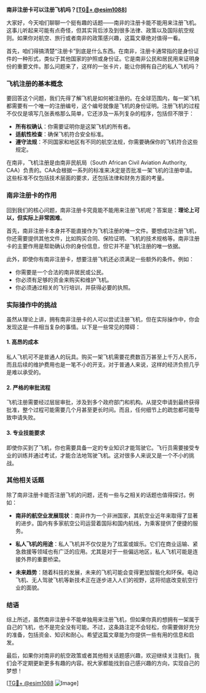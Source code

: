 **南非注册卡可以注册飞机吗？[[TG💪+ @esim1088](https://t.me/s/esim1088)]**

大家好，今天咱们聊聊一个挺有趣的话题——南非的注册卡能不能用来注册飞机。这事儿听起来可能有点奇怪，但其实背后涉及到很多法律、政策以及国际航空规则。如果你对航空、旅行或者南非的政策感兴趣，这篇文章绝对值得一看。

首先，咱们得搞清楚“注册卡”到底是什么东西。在南非，注册卡通常指的是身份证件的一种形式，类似于其他国家的护照或身份证。它是南非公民和居民用来证明身份的重要文件。那么问题来了，这样的一张卡片，能让你拥有自己的私人飞机吗？

### 飞机注册的基本概念

要回答这个问题，我们先得了解飞机是如何被注册的。在全球范围内，每一架飞机都需要有一个唯一的注册编号，这个编号就像是飞机的身份证明。注册飞机的过程不仅仅是填写几张表格那么简单，它还涉及一系列复杂的程序，包括但不限于：

- **所有权确认**：你需要证明你是这架飞机的所有者。
- **适航性检查**：确保飞机符合安全标准。
- **遵守法规**：不同国家和地区有不同的航空法规，你需要确保你的飞机符合这些规定。

在南非，飞机注册是由南非民航局（South African Civil Aviation Authority, CAA）负责的。CAA会根据一系列的标准来决定是否批准一架飞机的注册申请。这些标准不仅包括技术层面的要求，还包括法律和财务方面的考量。

### 南非注册卡的作用

回到我们的核心问题，南非注册卡究竟能不能用来注册飞机呢？答案是：**理论上可以，但实际上非常困难**。

首先，南非注册卡本身并不能直接作为飞机注册的唯一文件。要想成功注册飞机，你还需要提供其他文件，比如购买合同、保险证明、飞机的技术规格等。南非注册卡的主要作用是帮助确认你的身份信息，但它并不是飞机注册的唯一依据。

此外，即使你有南非注册卡，想要注册飞机还必须满足一些额外的条件。例如：

- 你需要是一个合法的南非居民或公民。
- 你必须有足够的资金来购买和维护飞机。
- 你必须通过相关的飞行培训，并获得必要的执照。

### 实际操作中的挑战

虽然从理论上讲，拥有南非注册卡的人可以尝试注册飞机，但在实际操作中，你会发现这是一件相当复杂的事情。以下是一些常见的障碍：

#### 1. **高昂的成本**
   私人飞机可不是普通人的玩具。购买一架飞机需要花费数百万甚至上千万人民币，而且后续的维护费用也是一笔不小的开支。对于普通人来说，这样的经济负担几乎是难以承受的。

#### 2. **严格的审批流程**
   飞机注册需要经过层层审批，涉及到多个政府部门和机构。从提交申请到最终获得批准，整个过程可能需要几个月甚至更长时间。而且，任何细节上的疏忽都可能导致申请失败。

#### 3. **专业技能要求**
   即使你买到了飞机，你也需要具备一定的专业知识才能驾驶它。飞行员需要接受专业的训练并通过考试，才能合法地驾驶飞机。这对很多人来说又是一个不小的挑战。

### 其他相关话题

除了南非注册卡能否注册飞机的问题，还有一些与之相关的话题也值得探讨。例如：

- **南非的航空业发展现状**：南非作为一个非洲国家，其航空业近年来取得了显著的进步。国内有多家航空公司运营着国际和国内航线，为乘客提供了便捷的服务。
  
- **私人飞机的用途**：私人飞机并不仅仅是为了炫富或娱乐。它们在商业运输、紧急救援等领域也有广泛的应用。尤其是对于一些偏远地区，私人飞机可能是连接外界的重要桥梁。

- **未来趋势**：随着科技的发展，未来的飞机可能会变得更加智能化和环保。电动飞机、无人驾驶飞机等新技术正在逐步进入人们的视野，这将彻底改变航空行业的面貌。

### 结语

综上所述，虽然南非注册卡不能单独用来注册飞机，但如果你真的想拥有一架属于自己的飞机，也不是完全没有可能。不过，这条路注定不会轻松，你需要做好充分的准备，包括资金、知识和耐心。希望这篇文章能为你提供一些有用的信息和启发。

最后，如果你对南非的航空政策或者其他相关话题感兴趣，欢迎继续关注我们，我们会不定期更新更多有趣的内容。祝大家都能找到自己感兴趣的方向，实现自己的梦想！

[[TG💪+ @esim1088](https://t.me/s/esim1088) ![Image](https://i.postimg.cc/4NQfJmqS/Snipaste-2025-05-13-00-14-12.png)]
